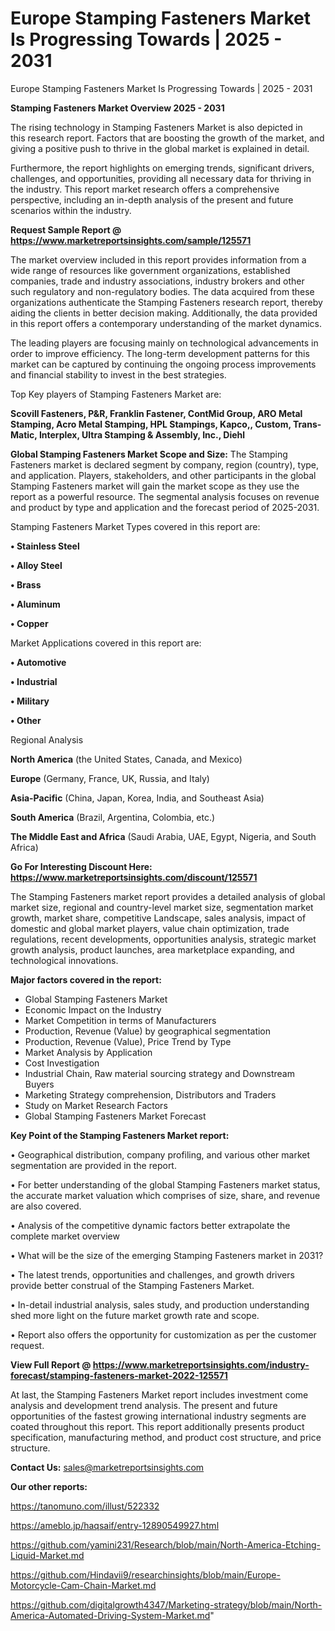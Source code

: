 # Europe Stamping Fasteners Market Is Progressing Towards | 2025 - 2031
 Europe Stamping Fasteners Market Is Progressing Towards | 2025 - 2031

<Strong> Stamping Fasteners Market Overview 2025 - 2031</strong>

The rising technology in Stamping Fasteners Market is also depicted in this research report. Factors that are boosting the growth of the market, and giving a positive push to thrive in the global market is explained in detail.

Furthermore, the report highlights on emerging trends, significant drivers, challenges, and opportunities, providing all necessary data for thriving in the industry. This report market research offers a comprehensive perspective, including an in-depth analysis of the present and future scenarios within the industry.

<strong>Request Sample Report @ <a href=https://www.marketreportsinsights.com/sample/125571>https://www.marketreportsinsights.com/sample/125571</a></strong>

The market overview included in this report provides information from a wide range of resources like government organizations, established companies, trade and industry associations, industry brokers and other such regulatory and non-regulatory bodies. The data acquired from these organizations authenticate the Stamping Fasteners research report, thereby aiding the clients in better decision making. Additionally, the data provided in this report offers a contemporary understanding of the market dynamics.

The leading players are focusing mainly on technological advancements in order to improve efficiency. The long-term development patterns for this market can be captured by continuing the ongoing process improvements and financial stability to invest in the best strategies.

Top Key players of Stamping Fasteners Market are:

<strong>Scovill Fasteners, P&R, Franklin Fastener, ContMid Group, ARO Metal Stamping, Acro Metal Stamping, HPL Stampings, Kapco,, Custom, Trans-Matic, Interplex, Ultra Stamping & Assembly, Inc., Diehl</strong>

<strong><b>Global Stamping Fasteners Market Scope and Size:</b></strong>
The Stamping Fasteners market is declared segment by company, region (country), type, and application. Players, stakeholders, and other participants in the global Stamping Fasteners market will gain the market scope as they use the report as a powerful resource. The segmental analysis focuses on revenue and product by type and application and the forecast period of 2025-2031.

Stamping Fasteners Market Types covered in this report are:

<strong>• Stainless Steel

• Alloy Steel

• Brass

• Aluminum

• Copper</strong>

Market Applications covered in this report are:

<strong>• Automotive

• Industrial

• Military

• Other</strong> 

Regional Analysis

<strong>North America</strong> (the United States, Canada, and Mexico)

<strong>Europe</strong> (Germany, France, UK, Russia, and Italy)

<strong>Asia-Pacific</strong> (China, Japan, Korea, India, and Southeast Asia)

<strong>South America</strong> (Brazil, Argentina, Colombia, etc.)

<strong>The Middle East and Africa</strong> (Saudi Arabia, UAE, Egypt, Nigeria, and South Africa)

<strong>Go For Interesting Discount Here: <a href=https://www.marketreportsinsights.com/discount/125571>https://www.marketreportsinsights.com/discount/125571</a></strong>

The Stamping Fasteners market report provides a detailed analysis of global market size, regional and country-level market size, segmentation market growth, market share, competitive Landscape, sales analysis, impact of domestic and global market players, value chain optimization, trade regulations, recent developments, opportunities analysis, strategic market growth analysis, product launches, area marketplace expanding, and technological innovations.

<strong><b>Major factors covered in the report:</b></strong>
<ul>
  <li>Global Stamping Fasteners Market </li>
  <li>Economic Impact on the Industry</li>
  <li>Market Competition in terms of Manufacturers</li>
  <li>Production, Revenue (Value) by geographical segmentation</li>
  <li>Production, Revenue (Value), Price Trend by Type</li>
  <li>Market Analysis by Application</li>
  <li>Cost Investigation</li>
  <li>Industrial Chain, Raw material sourcing strategy and Downstream Buyers</li>
  <li>Marketing Strategy comprehension, Distributors and Traders</li>
  <li>Study on Market Research Factors</li>
  <li>Global Stamping Fasteners Market Forecast</li>
</ul>

<strong><b>Key Point of the Stamping Fasteners Market report:</b></strong>

• Geographical distribution, company profiling, and various other market segmentation are provided in the report.

• For better understanding of the global Stamping Fasteners market status, the accurate market valuation which comprises of size, share, and revenue are also covered.

• Analysis of the competitive dynamic factors better extrapolate the complete market overview

• What will be the size of the emerging Stamping Fasteners market in 2031?

• The latest trends, opportunities and challenges, and growth drivers provide better construal of the Stamping Fasteners Market.

• In-detail industrial analysis, sales study, and production understanding shed more light on the future market growth rate and scope.

• Report also offers the opportunity for customization as per the customer request.

<strong><b>View Full Report @ <a href=https://www.marketreportsinsights.com/industry-forecast/stamping-fasteners-market-2022-125571>https://www.marketreportsinsights.com/industry-forecast/stamping-fasteners-market-2022-125571</a></b></strong>


At last, the Stamping Fasteners Market report includes investment come analysis and development trend analysis. The present and future opportunities of the fastest growing international industry segments are coated throughout this report. This report additionally presents product specification, manufacturing method, and product cost structure, and price structure.

<strong>Contact Us:</strong>
sales@marketreportsinsights.com

<strong>Our other reports:</strong>

<a href=https://tanomuno.com/illust/522332>https://tanomuno.com/illust/522332</a>

<a href=https://ameblo.jp/haqsaif/entry-12890549927.html>https://ameblo.jp/haqsaif/entry-12890549927.html</a>

<a href=https://github.com/yamini231/Research/blob/main/North-America-Etching-Liquid-Market.md>https://github.com/yamini231/Research/blob/main/North-America-Etching-Liquid-Market.md</a>

<a href=https://github.com/Hindavii9/researchinsights/blob/main/Europe-Motorcycle-Cam-Chain-Market.md>https://github.com/Hindavii9/researchinsights/blob/main/Europe-Motorcycle-Cam-Chain-Market.md</a>

<a href=https://github.com/digitalgrowth4347/Marketing-strategy/blob/main/North-America-Automated-Driving-System-Market.md>https://github.com/digitalgrowth4347/Marketing-strategy/blob/main/North-America-Automated-Driving-System-Market.md</a>"
